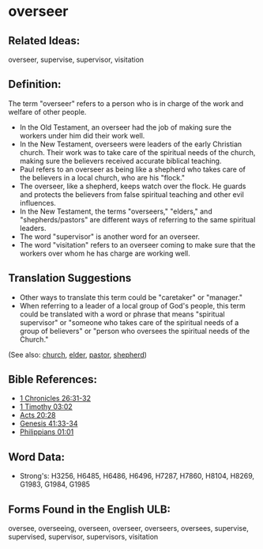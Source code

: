 # overseer

## Related Ideas:

overseer, supervise, supervisor, visitation

## Definition:

The term "overseer" refers to a person who is in charge of the work and welfare of other people.

* In the Old Testament, an overseer had the job of making sure the workers under him did their work well.
* In the New Testament, overseers were leaders of the early Christian church. Their work was to take care of the spiritual needs of the church, making sure the believers received accurate biblical teaching.
* Paul refers to an overseer as being like a shepherd who takes care of the believers in a local church, who are his "flock."
* The overseer, like a shepherd, keeps watch over the flock. He guards and protects the believers from false spiritual teaching and other evil influences.
* In the New Testament, the terms "overseers," "elders," and "shepherds/pastors" are different ways of referring to the same spiritual leaders.
* The word "supervisor" is another word for an overseer.
* The word "visitation" refers to an overseer coming to make sure that the workers over whom he has charge are working well.

## Translation Suggestions

* Other ways to translate this term could be "caretaker" or "manager."
* When referring to a leader of a local group of God's people, this term could be translated with a word or phrase that means "spiritual supervisor" or "someone who takes care of the spiritual needs of a group of believers" or "person who oversees the spiritual needs of the Church."

(See also: [church](../kt/church.md), [elder](../other/elder.md), [pastor](../kt/pastor.md), [shepherd](../other/shepherd.md))

## Bible References:

* [1 Chronicles 26:31-32](rc://en/tn/help/1ch/26/31)
* [1 Timothy 03:02](rc://en/tn/help/1ti/03/02)
* [Acts 20:28](rc://en/tn/help/act/20/28)
* [Genesis 41:33-34](rc://en/tn/help/gen/41/33)
* [Philippians 01:01](rc://en/tn/help/php/01/01)

## Word Data:

* Strong's: H3256, H6485, H6486, H6496, H7287, H7860, H8104, H8269, G1983, G1984, G1985

## Forms Found in the English ULB:

oversee, overseeing, overseen, overseer, overseers, oversees, supervise, supervised, supervisor, supervisors, visitation


